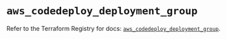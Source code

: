 # `aws_codedeploy_deployment_group`

Refer to the Terraform Registry for docs: [`aws_codedeploy_deployment_group`](https://registry.terraform.io/providers/hashicorp/aws/5.94.0/docs/resources/codedeploy_deployment_group).
